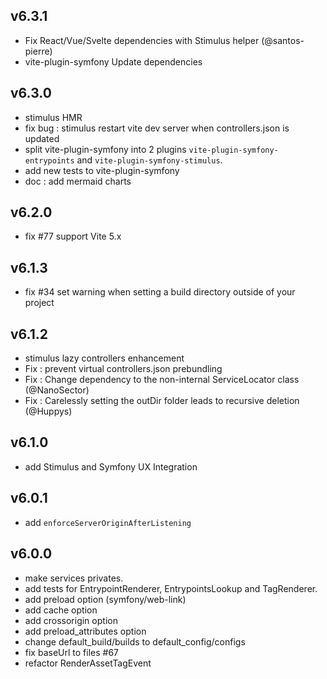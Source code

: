 ## v6.3.1

- Fix React/Vue/Svelte dependencies with Stimulus helper (@santos-pierre) 
- vite-plugin-symfony Update dependencies

## v6.3.0

- stimulus HMR
- fix bug : stimulus restart vite dev server when controllers.json is updated
- split vite-plugin-symfony into 2 plugins `vite-plugin-symfony-entrypoints` and `vite-plugin-symfony-stimulus`.
- add new tests to vite-plugin-symfony
- doc : add mermaid charts

## v6.2.0

- fix #77 support Vite 5.x

## v6.1.3

- fix #34 set warning when setting a build directory outside of your project

## v6.1.2

- stimulus lazy controllers enhancement
- Fix : prevent virtual controllers.json prebundling
- Fix : Change dependency to the non-internal ServiceLocator class (@NanoSector)
- Fix : Carelessly setting the outDir folder leads to recursive deletion (@Huppys)

## v6.1.0

- add Stimulus and Symfony UX Integration

## v6.0.1

- add `enforceServerOriginAfterListening`

## v6.0.0

- make services privates.
- add tests for EntrypointRenderer, EntrypointsLookup and TagRenderer.
- add preload option (symfony/web-link)
- add cache option
- add crossorigin option
- add preload_attributes option
- change default_build/builds to default_config/configs
- fix baseUrl to files #67
- refactor RenderAssetTagEvent 
